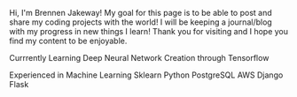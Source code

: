 Hi, I'm Brennen Jakeway!
My goal for this page is to be able to post and share my coding projects with the world!
I will be keeping a journal/blog with my progress in new things I learn!
Thank you for visiting and I hope you find my content to be enjoyable.


Currrently Learning Deep Neural Network Creation through Tensorflow

Experienced in Machine Learning Sklearn Python PostgreSQL AWS Django Flask
